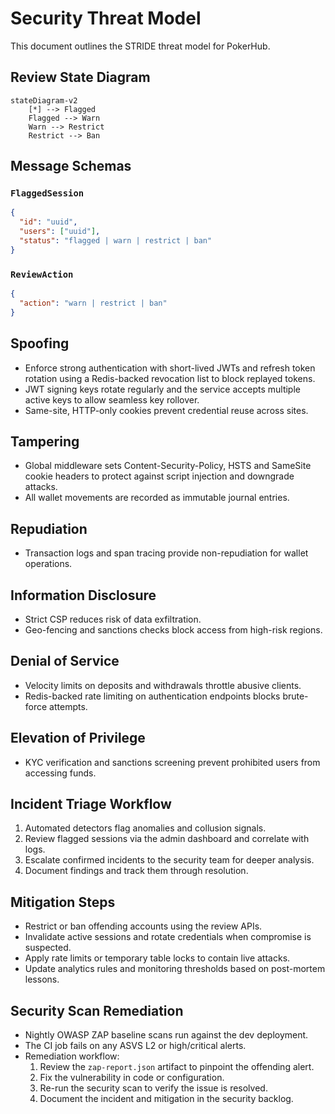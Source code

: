 # Security Threat Model

This document outlines the STRIDE threat model for PokerHub.

## Review State Diagram

```mermaid
stateDiagram-v2
    [*] --> Flagged
    Flagged --> Warn
    Warn --> Restrict
    Restrict --> Ban
```

## Message Schemas

### `FlaggedSession`

```json
{
  "id": "uuid",
  "users": ["uuid"],
  "status": "flagged | warn | restrict | ban"
}
```

### `ReviewAction`

```json
{
  "action": "warn | restrict | ban"
}
```

## Spoofing
- Enforce strong authentication with short-lived JWTs and refresh token rotation using a Redis-backed revocation list to block replayed tokens.
- JWT signing keys rotate regularly and the service accepts multiple active keys to allow seamless key rollover.
- Same-site, HTTP-only cookies prevent credential reuse across sites.

## Tampering
- Global middleware sets Content-Security-Policy, HSTS and SameSite cookie headers to protect against script injection and downgrade attacks.
- All wallet movements are recorded as immutable journal entries.

## Repudiation
- Transaction logs and span tracing provide non-repudiation for wallet operations.

## Information Disclosure
- Strict CSP reduces risk of data exfiltration.
- Geo-fencing and sanctions checks block access from high-risk regions.

## Denial of Service
- Velocity limits on deposits and withdrawals throttle abusive clients.
- Redis-backed rate limiting on authentication endpoints blocks brute-force attempts.

## Elevation of Privilege
- KYC verification and sanctions screening prevent prohibited users from accessing funds.

## Incident Triage Workflow
1. Automated detectors flag anomalies and collusion signals.
2. Review flagged sessions via the admin dashboard and correlate with logs.
3. Escalate confirmed incidents to the security team for deeper analysis.
4. Document findings and track them through resolution.

## Mitigation Steps
- Restrict or ban offending accounts using the review APIs.
- Invalidate active sessions and rotate credentials when compromise is suspected.
- Apply rate limits or temporary table locks to contain live attacks.
- Update analytics rules and monitoring thresholds based on post-mortem lessons.


## Security Scan Remediation
- Nightly OWASP ZAP baseline scans run against the dev deployment.
- The CI job fails on any ASVS L2 or high/critical alerts.
- Remediation workflow:
  1. Review the `zap-report.json` artifact to pinpoint the offending alert.
  2. Fix the vulnerability in code or configuration.
  3. Re-run the security scan to verify the issue is resolved.
  4. Document the incident and mitigation in the security backlog.


